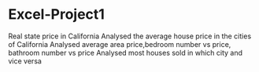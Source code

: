 # Excel-Project1
Real state price in California 
Analysed the average house price in the cities of California
Analysed average area price,bedroom number vs price, bathroom number vs price
Analysed most houses sold in which city and vice versa
